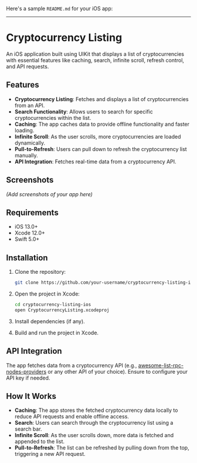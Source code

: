 Here's a sample `README.md` for your iOS app:

---

# Cryptocurrency Listing

An iOS application built using UIKit that displays a list of cryptocurrencies with essential features like caching, search, infinite scroll, refresh control, and API requests.

## Features

- **Cryptocurrency Listing**: Fetches and displays a list of cryptocurrencies from an API.
- **Search Functionality**: Allows users to search for specific cryptocurrencies within the list.
- **Caching**: The app caches data to provide offline functionality and faster loading.
- **Infinite Scroll**: As the user scrolls, more cryptocurrencies are loaded dynamically.
- **Pull-to-Refresh**: Users can pull down to refresh the cryptocurrency list manually.
- **API Integration**: Fetches real-time data from a cryptocurrency API.

## Screenshots

*(Add screenshots of your app here)*

## Requirements

- iOS 13.0+
- Xcode 12.0+
- Swift 5.0+

## Installation

1. Clone the repository:
   ```bash
   git clone https://github.com/your-username/cryptocurrency-listing-ios.git
   ```

2. Open the project in Xcode:
   ```bash
   cd cryptocurrency-listing-ios
   open CryptocurrencyListing.xcodeproj
   ```

3. Install dependencies (if any).

4. Build and run the project in Xcode.

## API Integration

The app fetches data from a cryptocurrency API (e.g., [awesome-list-rpc-nodes-providers]((https://github.com/arddluma/awesome-list-rpc-nodes-providers)) or any other API of your choice). Ensure to configure your API key if needed.

## How It Works

- **Caching**: The app stores the fetched cryptocurrency data locally to reduce API requests and enable offline access.
- **Search**: Users can search through the cryptocurrency list using a search bar.
- **Infinite Scroll**: As the user scrolls down, more data is fetched and appended to the list.
- **Pull-to-Refresh**: The list can be refreshed by pulling down from the top, triggering a new API request.
